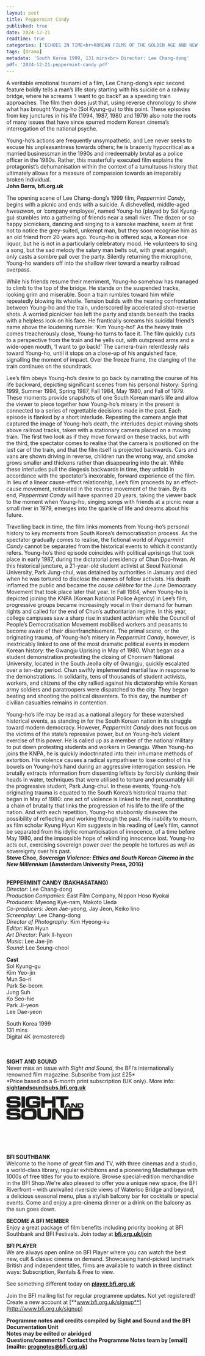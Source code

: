 ```yaml
---
layout: post
title: Peppermint Candy
published: true
date: 2024-12-21
readtime: true
categories: ['ECHOES IN TIME<br>KOREAN FILMS OF THE GOLDEN AGE AND NEW CINEMA']
tags: [Drama]
metadata: 'South Korea 1999, 131 mins<br> Director: Lee Chang-dong'
pdf: '2024-12-21-peppermint-candy.pdf'
---
```


A veritable emotional tsunami of a film, Lee Chang-dong’s epic second feature boldly tells a man’s life story starting with his suicide on a railway bridge, where he screams ‘I want to go back!’ as a speeding train approaches. The film then does just that, using reverse chronology to show what has brought Young-ho (Sol Kyung-gu) to this point. These episodes from key junctures in his life (1994, 1987, 1980 and 1979) also note the roots of many issues that have since spurred modern Korean cinema’s interrogation of the national psyche.

Young-ho’s actions are frequently unsympathetic, and Lee never seeks to excuse his unpleasantness towards others; he is brazenly hypocritical as a married businessman in the 1990s and irredeemably brutal as a police officer in the 1980s. Rather, this masterfully executed film explains the protagonist’s dehumanisation within the context of a tumultuous history that ultimately allows for a measure of compassion towards an irreparably broken individual.  
**John Berra, bfi.org.uk**

The opening scene of Lee Chang-dong’s 1999 film, _Peppermint Candy_, begins with a picnic and ends with a suicide. A dishevelled, middle-aged _hwesawon_, or ‘company employee’, named Young-ho (played by Sol Kyung-gu) stumbles into a gathering of friends near a small river. The dozen or so happy picnickers, dancing and singing to a karaoke machine, seem at first not to notice the grey-suited, unkempt man, but they soon recognise him as an old friend from 20 years ago. Young-ho is offered _soju_, a Korean rice liquor, but he is not in a particularly celebratory mood. He volunteers to sing a song, but the sad melody the salary man belts out, with great anguish, only casts a sombre pall over the party. Silently returning the microphone, Young-ho wanders off into the shallow river toward a nearby railroad overpass.

While his friends resume their merriment, Young-ho somehow has managed to climb to the top of the bridge. He stands on the suspended tracks, looking grim and miserable. Soon a train rumbles toward him while repeatedly blowing its whistle. Tension builds with the nearing confrontation between Young-ho and the train, underscored by accelerated shot-reverse shots. A worried picnicker has left the party and stands beneath the tracks with a helpless look on his face. He frantically screams his suicidal friend’s name above the loudening rumble: ‘Kim Young-ho!’ As the heavy train comes treacherously close, Young-ho turns to face it. The film quickly cuts to a perspective from the train and he yells out, with outspread arms and a wide-open mouth, ‘I want to go back!’ The camera-train relentlessly rails toward Young-ho, until it stops on a close-up of his anguished face, signalling the moment of impact. Over the freeze frame, the clanging of the train continues on the soundtrack.

Lee’s film obeys Young-ho’s desire to go back by narrating the course of his life backward, depicting significant scenes from his personal history: Spring 1999, Summer 1994, Spring 1987, Fall 1984, May 1980, and Fall of 1979. These moments provide snapshots of one South Korean man’s life and allow the viewer to piece together how Young-ho’s misery in the present is connected to a series of regrettable decisions made in the past. Each episode is flanked by a short interlude. Repeating the camera angle that captured the image of Young-ho’s death, the interludes depict moving shots above railroad tracks, taken with a stationary camera placed on a moving train. The first two look as if they move forward on these tracks, but with the third, the spectator comes to realise that the camera is positioned on the last car of the train, and that the film itself is projected backwards. Cars and vans are shown driving in reverse, children run the wrong way, and smoke grows smaller and thickens rather than disappearing into the air. While these interludes pull the diegesis backwards in time, they unfold in accordance with the spectator’s inexorable, forward experience of the film. In lieu of a linear cause-effect relationship, Lee’s film proceeds by an effect-cause movement, reiterated in the reverse movement of the train. By its end, _Peppermint Candy_ will have spanned 20 years, taking the viewer back to the moment when Young-ho, singing songs with friends at a picnic near a small river in 1979, emerges into the sparkle of life and dreams about his future.

Travelling back in time, the film links moments from Young-ho’s personal history to key moments from South Korea’s democratisation process. As the spectator gradually comes to realise, the fictional world of _Peppermint Candy_ cannot be separated from the historical events to which it constantly refers. Young-ho’s third episode coincides with political uprisings that took place in early 1987, during the dictatorial presidency of Chun Doo-hwan. At this historical juncture, a 21-year-old student activist at Seoul National University, Park Jung-chul, was detained by authorities in January and died when he was tortured to disclose the names of fellow activists. His death inflamed the public and became the _cause célèbre_ for the June Democracy Movement that took place later that year. In Fall 1984, when Young-ho is depicted joining the KNPA (Korean National Police Agency) in Lee’s film, progressive groups became increasingly vocal in their demand for human rights and called for the end of Chun’s authoritarian regime. In this year, college campuses saw a sharp rise in student activism while the Council of People’s Democratisation Movement mobilised workers and peasants to become aware of their disenfranchisement. The primal scene, or the originating trauma, of Young-ho’s misery in _Peppermint Candy_, however, is inextricably linked to one of the most dramatic political events in modern Korean history: the Gwangju Uprising in May of 1980. What began as a student demonstration protesting the closing of Chonnam National University, located in the South Jeolla city of Gwangju, quickly escalated over a ten-day period. Chun swiftly implemented martial law in response to the demonstrations. In solidarity, tens of thousands of student activists, workers, and citizens of the city rallied against his dictatorship while Korean army soldiers and paratroopers were dispatched to the city. They began beating and shooting the political dissenters. To this day, the number of civilian casualties remains in contention.

Young-ho’s life may be read as a national allegory for these watershed historical events, as standing in for the South Korean nation in its struggle toward modern democracy. However, _Peppermint Candy_ does not focus on the victims of the state’s repressive power, but on Young-ho’s violent exercise of this power. He is called up as a member of the national military to put down protesting students and workers in Gwangju. When Young-ho joins the KNPA, he is quickly indoctrinated into their inhumane methods of extortion. His violence causes a radical sympathiser to lose control of his bowels on Young-ho’s hand during an aggressive interrogation session. He brutally extracts information from dissenting leftists by forcibly dunking their heads in water, techniques that were utilised to torture and presumably kill the progressive student, Park Jung-chul. In these events, Young-ho’s originating trauma is equated to the South Korea’s historical trauma that began in May of 1980: one act of violence is linked to the next, constituting a chain of brutality that links the progression of his life to the life of the nation. And with each repetition, Young-ho stubbornly disavows the possibility of reflecting and working through the past. His inability to mourn, as film scholar Kyung Hyun Kim suggests in his reading of Lee’s film, cannot be separated from his idyllic romanticisation of innocence, of a time before May 1980, and the impossible hope of rekindling innocence lost. Young-ho acts out, exercising sovereign power over the people he tortures as well as sovereignty over his past.  
**Steve Choe, _Sovereign Violence: Ethics and South Korean Cinema in the New Millennium_ (Amsterdam University Press, 2016)**
<br><br>

**PEPPERMINT CANDY (BAKHASATANG)**  
_Director_: Lee Chang-dong  
_Production Companies_: East Film Company, Nippon Hoso Kyokai  
_Producers_: Myeong Kye-nam, Makoto Ueda  
_Co-producers_: Jeon Jae-yeong, Jay Jeon,  Keiko Iino  
_Screenplay_: Lee Chang-dong  
_Director of Photography_: Kim Hyeong-ku  
_Editor_: Kim Hyun  
_Art Director_: Park Il-hyeon  
_Music_: Lee Jae-jin  
_Sound_: Lee Seung-cheol

**Cast**  
Sol Kyung-gu  
Kim Yeo-jin  
Mun So-ri<br>
Park Se-beom<br>
Jung Suh<br>
Ko Seo-hie<br>
Park Ji-yeon<br>
Lee Dae-yeon<br>

South Korea 1999<br>
131 mins<br>
Digital 4K (remastered)<br>
<br><br>

**SIGHT AND SOUND**<br>
Never miss an issue with _Sight and Sound_, the BFI’s internationally renowned film magazine. Subscribe from just £25*<br>
*Price based on a 6-month print subscription (UK only). More info: [**sightandsoundsubs.bfi.org.uk**](https://sightandsoundsubs.bfi.org.uk/subscribe)

<img style="float: left;" src="/img/sight-and-sound.jpg" width="40%" height="40%"><br><br><br><br><br><br><br><br>

**BFI SOUTHBANK**  
Welcome to the home of great film and TV, with three cinemas and a studio, a world-class library, regular exhibitions and a pioneering Mediatheque with 1000s of free titles for you to explore. Browse special-edition merchandise in the BFI Shop.We&#39;re also pleased to offer you a unique new space, the BFI Riverfront – with unrivalled riverside views of Waterloo Bridge and beyond, a delicious seasonal menu, plus a stylish balcony bar for cocktails or special events. Come and enjoy a pre-cinema dinner or a drink on the balcony as the sun goes down.  

**BECOME A BFI MEMBER**  
Enjoy a great package of film benefits including priority booking at BFI Southbank and BFI Festivals. Join today at [**bfi.org.uk/join**](http://www.bfi.org.uk/join)  

**BFI PLAYER**  
 We are always open online on BFI Player where you can watch the best new, cult &amp; classic cinema on demand. Showcasing hand-picked landmark British and independent titles, films are available to watch in three distinct ways: Subscription, Rentals &amp; Free to view.  

See something different today on [**player.bfi.org.uk**](https://player.bfi.org.uk)  

Join the BFI mailing list for regular programme updates. Not yet registered? Create a new account at [**www.bfi.org.uk/signup**](http://www.bfi.org.uk/signup)

**Programme notes and credits compiled by Sight and Sound and the BFI Documentation Unit  
Notes may be edited or abridged  
Questions/comments? Contact the Programme Notes team by [email](mailto: prognotes@bfi.org.uk)**

<!--stackedit_data:
eyJoaXN0b3J5IjpbLTE3NDM3ODE0ODBdfQ==
-->
